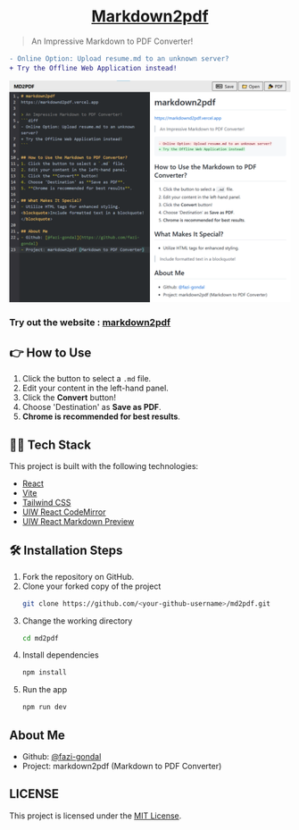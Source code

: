 <h1 align="center"><a href="https://markdownd2pdf.vercel.app/">Markdown2pdf</a></h1>

> An Impressive Markdown to PDF Converter!
```diff
- Online Option: Upload resume.md to an unknown server?
+ Try the Offline Web Application instead!
```
![image](public/md2pdf.png)


### Try out the website : [markdown2pdf](https://markdownd2pdf.vercel.app/)

## 👉 How to Use
1. Click the button to select a `.md` file.
2. Edit your content in the left-hand panel.
3. Click the **Convert** button!
4. Choose 'Destination' as **Save as PDF**.
5. **Chrome is recommended for best results**.

## 👨‍🔧 Tech Stack

This project is built with the following technologies:

- [React](https://react.dev/)
- [Vite](https://vitejs.dev/)
- [Tailwind CSS](https://tailwindcss.com/)
- [UIW React CodeMirror](https://uiwjs.github.io/react-codemirror/)
- [UIW React Markdown Preview](https://github.com/uiwjs/react-markdown-preview)

## 🛠️ Installation Steps

1. Fork the repository on GitHub.
2. Clone your forked copy of the project
   ```bash
   git clone https://github.com/<your-github-username>/md2pdf.git
   ```
3. Change the working directory
   ```bash
   cd md2pdf
   ```
4. Install dependencies
   ```bash
   npm install
   ```
5. Run the app
   ```bash
   npm run dev
   ```
      
## About Me
- Github: [@fazi-gondal](https://github.com/fazi-gondal)
- Project: markdown2pdf (Markdown to PDF Converter)

## LICENSE  
This project is licensed under the [MIT License](LICENSE).
